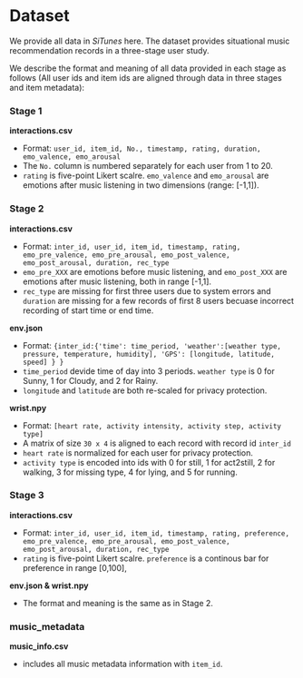 # Dataset

We provide all data in *SiTunes* here. The dataset provides situational music recommendation records in a three-stage user study.

We describe the format and meaning of all data provided in each stage as follows (All user ids and item ids are aligned through data in three stages and item metadata):

### Stage 1
**interactions.csv**
- Format: ``user_id, item_id, No., timestamp, rating, duration, emo_valence, emo_arousal``
- The ``No.`` column is numbered separately for each user from 1 to 20.
- ``rating`` is five-point Likert scalre. ``emo_valence`` and ``emo_arousal`` are emotions after music listening in two dimensions (range: [-1,1]).

### Stage 2
**interactions.csv**
- Format: ``inter_id, user_id, item_id, timestamp, rating, emo_pre_valence, emo_pre_arousal, emo_post_valence, emo_post_arousal, duration, rec_type``
- ``emo_pre_XXX`` are emotions before music listening, and ``emo_post_XXX`` are emotions after music listening, both in range [-1,1].
- ``rec_type`` are missing for first three users due to system errors and ``duration`` are missing for a few records of first 8 users becuase incorrect recording of start time or end time.

**env.json**
- Format: ``{inter_id:{'time': time_period, 'weather':[weather type, pressure, temperature, humidity], 'GPS': [longitude, latitude, speed] } }``
- ``time_period`` devide time of day into 3 periods. ``weather type`` is 0 for Sunny, 1 for Cloudy, and 2 for Rainy.
- ``longitude`` and ``latitude`` are both re-scaled for privacy protection.

**wrist.npy**
- Format: ``[heart rate, activity intensity, activity step, activity type]``
- A matrix of size ``30 x 4`` is aligned to each record with record id ``inter_id``
- ``heart rate`` is normalized for each user for privacy protection.
- ``activity type`` is encoded into ids with 0 for still, 1 for act2still, 2 for walking, 3 for missing type, 4 for lying, and 5 for running.

### Stage 3
**interactions.csv**
- Format: ``inter_id, user_id, item_id, timestamp, rating, preference, emo_pre_valence, emo_pre_arousal, emo_post_valence, emo_post_arousal, duration, rec_type``
- ``rating`` is five-point Likert scalre. ``preference`` is a continous bar for preference in range [0,100],

**env.json & wrist.npy**
- The format and meaning is the same as in Stage 2.

### music_metadata
**music_info.csv**
- includes all music metadata information with ``item_id``.
